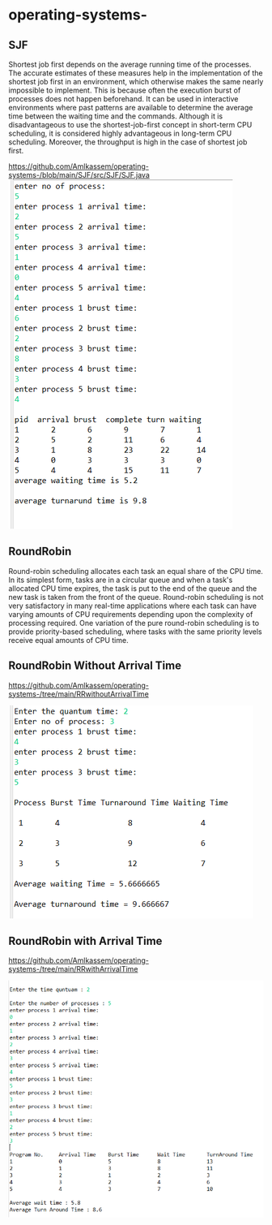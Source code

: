 # operating-systems-
## SJF
Shortest job first depends on the average running time of the processes. The accurate estimates of these measures help in the implementation of the shortest job first in an environment, which otherwise makes the same nearly impossible to implement. This is because often the execution burst of processes does not happen beforehand. It can be used in interactive environments where past patterns are available to determine the average time between the waiting time and the commands. Although it is disadvantageous to use the shortest-job-first concept in short-term CPU scheduling, it is considered highly advantageous in long-term CPU scheduling. Moreover, the throughput is high in the case of shortest job first.

https://github.com/Amlkassem/operating-systems-/blob/main/SJF/src/SJF/SJF.java
![My_Image](SJF.png)

## RoundRobin
Round-robin scheduling allocates each task an equal share of the CPU time. In its simplest form, tasks are in a circular queue and when a task's allocated CPU time expires, the task is put to the end of the queue and the new task is taken from the front of the queue. Round-robin scheduling is not very satisfactory in many real-time applications where each task can have varying amounts of CPU requirements depending upon the complexity of processing required. One variation of the pure round-robin scheduling is to provide priority-based scheduling, where tasks with the same priority levels receive equal amounts of CPU time.

## RoundRobin Without Arrival Time 

https://github.com/Amlkassem/operating-systems-/tree/main/RRwithoutArrivalTime

![My_Image](RRwithoutAT.png)
## RoundRobin with Arrival Time 

https://github.com/Amlkassem/operating-systems-/tree/main/RRwithArrivalTime

![My_Image](RRwithArrivalTime.png)
